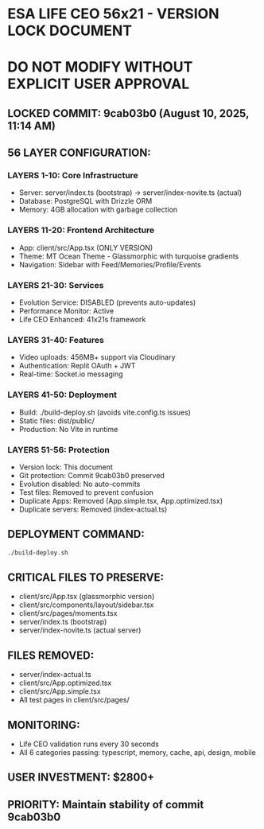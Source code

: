 # ESA LIFE CEO 56x21 - VERSION LOCK DOCUMENT
# DO NOT MODIFY WITHOUT EXPLICIT USER APPROVAL

## LOCKED COMMIT: 9cab03b0 (August 10, 2025, 11:14 AM)

## 56 LAYER CONFIGURATION:

### LAYERS 1-10: Core Infrastructure
- Server: server/index.ts (bootstrap) → server/index-novite.ts (actual)
- Database: PostgreSQL with Drizzle ORM
- Memory: 4GB allocation with garbage collection

### LAYERS 11-20: Frontend Architecture  
- App: client/src/App.tsx (ONLY VERSION)
- Theme: MT Ocean Theme - Glassmorphic with turquoise gradients
- Navigation: Sidebar with Feed/Memories/Profile/Events

### LAYERS 21-30: Services
- Evolution Service: DISABLED (prevents auto-updates)
- Performance Monitor: Active
- Life CEO Enhanced: 41x21s framework

### LAYERS 31-40: Features
- Video uploads: 456MB+ support via Cloudinary
- Authentication: Replit OAuth + JWT
- Real-time: Socket.io messaging

### LAYERS 41-50: Deployment
- Build: ./build-deploy.sh (avoids vite.config.ts issues)
- Static files: dist/public/
- Production: No Vite in runtime

### LAYERS 51-56: Protection
- Version lock: This document
- Git protection: Commit 9cab03b0 preserved
- Evolution disabled: No auto-commits
- Test files: Removed to prevent confusion
- Duplicate Apps: Removed (App.simple.tsx, App.optimized.tsx)
- Duplicate servers: Removed (index-actual.ts)

## DEPLOYMENT COMMAND:
```bash
./build-deploy.sh
```

## CRITICAL FILES TO PRESERVE:
- client/src/App.tsx (glassmorphic version)
- client/src/components/layout/sidebar.tsx
- client/src/pages/moments.tsx
- server/index.ts (bootstrap)
- server/index-novite.ts (actual server)

## FILES REMOVED:
- server/index-actual.ts
- client/src/App.optimized.tsx  
- client/src/App.simple.tsx
- All test pages in client/src/pages/

## MONITORING:
- Life CEO validation runs every 30 seconds
- All 6 categories passing: typescript, memory, cache, api, design, mobile

## USER INVESTMENT: $2800+
## PRIORITY: Maintain stability of commit 9cab03b0